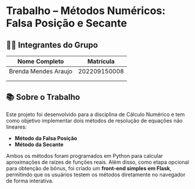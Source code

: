 # Trabalho – Métodos Numéricos: Falsa Posição e Secante

## 👨‍💻 Integrantes do Grupo

| Nome Completo     | Matrícula  |
| ----------------- | ---------- |
|  Brenda Mendes Araujo  | 202209150008 |
|  |  |
|    |  |


## 📚 Sobre o Trabalho

Este projeto foi desenvolvido para a disciplina de Cálculo Numérico e tem como objetivo implementar dois métodos de resolução de equações não lineares:

* **Método da Falsa Posição**
* **Método da Secante**

Ambos os métodos foram programados em Python para calcular aproximações de raízes de funções reais. Além disso, como etapa opcional para obtenção de bônus, foi criado um **front-end simples em Flask**, permitindo que os usuários testem os métodos diretamente no navegador de forma interativa.
